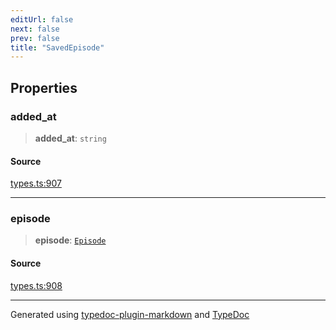 ```yaml
---
editUrl: false
next: false
prev: false
title: "SavedEpisode"
---
```


## Properties

### added\_at

> **added\_at**: `string`

#### Source

[types.ts:907](https://github.com/fostertheweb/spotify-web-sdk/blob/8d95f4b/src/types.ts#L907)

***

### episode

> **episode**: [`Episode`](/api/interfaces/episode/)

#### Source

[types.ts:908](https://github.com/fostertheweb/spotify-web-sdk/blob/8d95f4b/src/types.ts#L908)

***

Generated using [typedoc-plugin-markdown](https://www.npmjs.com/package/typedoc-plugin-markdown) and [TypeDoc](https://typedoc.org/)
